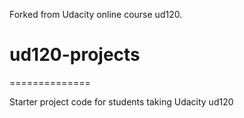 
Forked from Udacity online course ud120.



# ud120-projects
==============

Starter project code for students taking Udacity ud120
